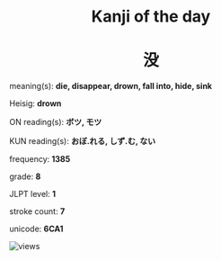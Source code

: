 <h1 align="center">Kanji of the day</h1>
<h1 align="center">没</h1>
<p align="left">meaning(s): <b>die, disappear, drown, fall into, hide, sink</b></p>
<p align="left">Heisig: <b>drown</b></p>
<p align="left">ON reading(s): <b>ボツ, モツ</b></p>
<p align="left">KUN reading(s): <b>おぼ.れる, しず.む, ない</b></p>
<p align="left">frequency: <b>1385</b></p>
<p align="left">grade: <b>8</b></p>
<p align="left">JLPT level: <b>1</b></p>
<p align="left">stroke count: <b>7</b></p>
<p align="left">unicode: <b>6CA1</b></p>
<p align="left"><img src="https://komarev.com/ghpvc/?username=tristanwagner-kanjioftheday&label=Views&color=0e75b6&style=flat" alt="views"/></p>
